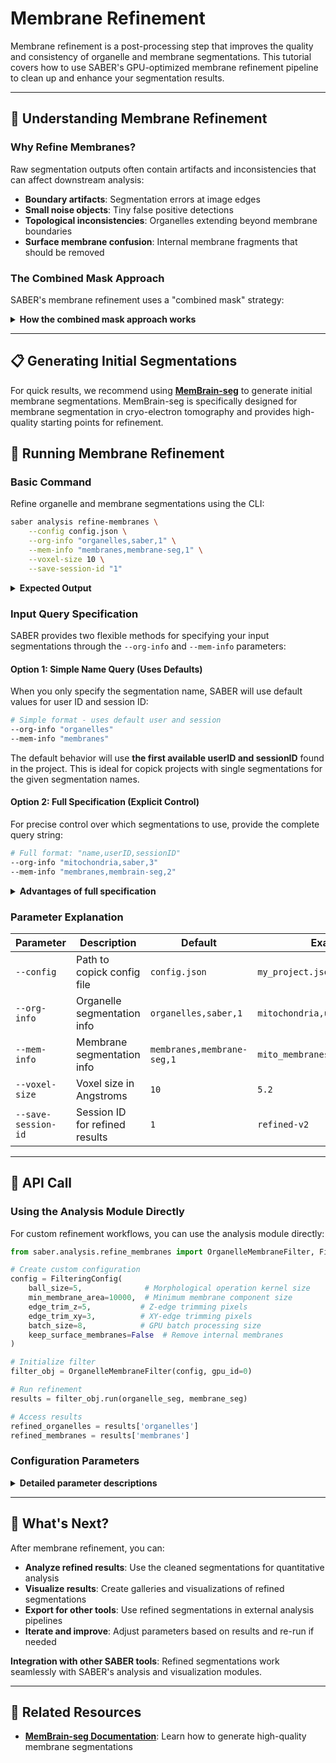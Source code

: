 # Membrane Refinement

Membrane refinement is a post-processing step that improves the quality and consistency of organelle and membrane segmentations. This tutorial covers how to use SABER's GPU-optimized membrane refinement pipeline to clean up and enhance your segmentation results.

---

## 🔬 Understanding Membrane Refinement

### Why Refine Membranes?

Raw segmentation outputs often contain artifacts and inconsistencies that can affect downstream analysis:

- **Boundary artifacts**: Segmentation errors at image edges
- **Small noise objects**: Tiny false positive detections
- **Topological inconsistencies**: Organelles extending beyond membrane boundaries
- **Surface membrane confusion**: Internal membrane fragments that should be removed

### The Combined Mask Approach

SABER's membrane refinement uses a "combined mask" strategy:

<details markdown="1">
<summary><strong>How the combined mask approach works</strong></summary>

1. **Membrane subtraction**: Membrane pixels are subtracted from organelle pixels
2. **Interior creation**: This creates a clean interior mask for each organelle
3. **Morphological cleaning**: Opening operations remove small artifacts
4. **Constraint application**: The cleaned interior constrains both organelle and membrane
5. **Topological consistency**: Ensures organelles stay within membrane boundaries

This approach ensures that:
- Organelles are properly contained within their membranes
- Membranes are refined to match their corresponding organelles
- Both segmentations maintain topological consistency
- Small artifacts and noise are effectively removed

</details>

---

## 📋 Generating Initial Segmentations

For quick results, we recommend using **[MemBrain-seg](https://github.com/teamtomo/membrain-seg)** to generate initial membrane segmentations. MemBrain-seg is specifically designed for membrane segmentation in cryo-electron tomography and provides high-quality starting points for refinement.

## 🚀 Running Membrane Refinement

### Basic Command

Refine organelle and membrane segmentations using the CLI:

```bash
saber analysis refine-membranes \
    --config config.json \
    --org-info "organelles,saber,1" \
    --mem-info "membranes,membrane-seg,1" \
    --voxel-size 10 \
    --save-session-id "1"
```

<details markdown="1">
<summary><strong>Expected Output</strong></summary>

The refinement process will create new segmentations in your copick project with the same object names but under the specified session ID. 

For example, if you run the command above:

- **Input**: `organelles` segmentation in session `1` with user `saber`
- **Input**: `membranes` segmentation in session `1` with user `membrane-seg`
- **Output**: `organelles` segmentation in session `refined-1` with user `saber-refined`
- **Output**: `membranes` segmentation in session `refined-1` with user `membrane-seg-refined`

The refined segmentations will have the same voxel size and coordinate system as your input data, but with improved quality through morphological filtering and topological consistency.

</details>

### Input Query Specification

SABER provides two flexible methods for specifying your input segmentations through the `--org-info` and `--mem-info` parameters:

#### Option 1: Simple Name Query (Uses Defaults)

When you only specify the segmentation name, SABER will use default values for user ID and session ID:

```bash
# Simple format - uses default user and session
--org-info "organelles"
--mem-info "membranes"
```

The default behavior will use **the first available userID and sessionID** found in the project. This is ideal for copick projects with single segmentations for the given segmentation names.

#### Option 2: Full Specification (Explicit Control)

For precise control over which segmentations to use, provide the complete query string:

```bash
# Full format: "name,userID,sessionID"
--org-info "mitochondria,saber,3"
--mem-info "membranes,membrain-seg,2"
```

<details markdown="1">
<summary><strong>Advantages of full specification</strong></summary>

- **Reproducibility**: Ensures you always use the same segmentations
- **Multi-user projects**: Specify exactly which user's segmentations to use
- **Version control**: Target specific session versions of your segmentations
- **Mixed sources**: Use organelle and membrane segmentations from different users/sessions

</details>

### Parameter Explanation

| Parameter | Description | Default | Example |
|-----------|-------------|---------|---------|
| `--config` | Path to copick config file | `config.json` | `my_project.json` |
| `--org-info` | Organelle segmentation info | `organelles,saber,1` | `mitochondria,user1,session2` |
| `--mem-info` | Membrane segmentation info | `membranes,membrane-seg,1` | `mito_membranes,user1,session2` |
| `--voxel-size` | Voxel size in Angstroms | `10` | `5.2` |
| `--save-session-id` | Session ID for refined results | `1` | `refined-v2` |

---

## 🔧 API Call

### Using the Analysis Module Directly

For custom refinement workflows, you can use the analysis module directly:

```python
from saber.analysis.refine_membranes import OrganelleMembraneFilter, FilteringConfig

# Create custom configuration
config = FilteringConfig(
    ball_size=5,              # Morphological operation kernel size
    min_membrane_area=10000,  # Minimum membrane component size
    edge_trim_z=5,           # Z-edge trimming pixels
    edge_trim_xy=3,          # XY-edge trimming pixels
    batch_size=8,            # GPU batch processing size
    keep_surface_membranes=False  # Remove internal membranes
)

# Initialize filter
filter_obj = OrganelleMembraneFilter(config, gpu_id=0)

# Run refinement
results = filter_obj.run(organelle_seg, membrane_seg)

# Access results
refined_organelles = results['organelles']
refined_membranes = results['membranes']
```

### Configuration Parameters

<details markdown="1">
<summary><strong>Detailed parameter descriptions</strong></summary>

| Parameter | Type | Default | Description |
|-----------|------|---------|-------------|
| `ball_size` | int | 3 | Radius of morphological operation kernel |
| `min_membrane_area` | int | 10000 | Minimum area for membrane components |
| `edge_trim_z` | int | 5 | Pixels to trim from Z edges |
| `edge_trim_xy` | int | 3 | Pixels to trim from XY edges |
| `min_roi_relative_size` | float | 0.15 | Minimum ROI size relative to organelle |
| `batch_size` | int | 8 | GPU batch processing size |
| `keep_surface_membranes` | bool | False | Keep only surface membranes |

**Parameter tuning guidelines**:

- **`ball_size`**: Larger values create smoother boundaries but may remove fine details
- **`min_membrane_area`**: Adjust based on your expected membrane component sizes
- **`edge_trim_*`**: Increase if you have boundary artifacts
- **`keep_surface_membranes`**: Enable to remove internal membrane fragments

</details>

---

<!-- ## 📊 Understanding the Results

### Output Structure

The refinement process produces:

1. **Refined organelle segmentation**: Cleaned and constrained organelle labels
2. **Refined membrane segmentation**: Surface membranes only (if enabled)
3. **Topologically consistent results**: Organelles properly contained within membranes

### Quality Assessment

<details markdown="1">
<summary><strong>How to assess refinement quality</strong></summary>

**Good refinement signs**:

- Clean, well-defined organelle boundaries
- Membranes properly surrounding organelles
- Removal of small noise objects
- Consistent topology between organelles and membranes
- No boundary artifacts

**Potential issues to watch for**:

- Over-aggressive cleaning removing valid structures
- Incomplete membrane coverage around organelles
- Loss of fine structural details
- Inconsistent results across different regions

**Troubleshooting**:

- **Too much cleaning**: Reduce `ball_size` or `min_membrane_area`
- **Not enough cleaning**: Increase parameters or enable `keep_surface_membranes`
- **Boundary artifacts**: Increase `edge_trim_*` parameters
- **GPU memory issues**: Reduce `batch_size`

</details>

--- -->

<!-- ## 🎯 Best Practices

### When to Use Membrane Refinement

**Use refinement when**:
- You have both organelle and membrane segmentations
- Raw segmentations contain noise or artifacts
- You need topologically consistent results
- Downstream analysis requires clean boundaries

**Consider skipping refinement when**:
- Segmentations are already very clean
- You only have organelle OR membrane data (not both)
- You need to preserve all fine details
- Processing time is critical

### Parameter Selection Guidelines

1. **Start with defaults**: The default parameters work well for most cases
2. **Adjust based on data**: Modify parameters based on your specific data characteristics
3. **Iterate gradually**: Make small parameter changes and assess results
4. **Consider your goals**: Balance between cleaning and detail preservation

--- -->

## 🚀 What's Next?

After membrane refinement, you can:

- **Analyze refined results**: Use the cleaned segmentations for quantitative analysis
- **Visualize results**: Create galleries and visualizations of refined segmentations
- **Export for other tools**: Use refined segmentations in external analysis pipelines
- **Iterate and improve**: Adjust parameters based on results and re-run if needed

**Integration with other SABER tools**: Refined segmentations work seamlessly with SABER's analysis and visualization modules.

---

## 🔗 Related Resources

- **[MemBrain-seg Documentation](https://teamtomo.org/membrain-seg/)**: Learn how to generate high-quality membrane segmentations


